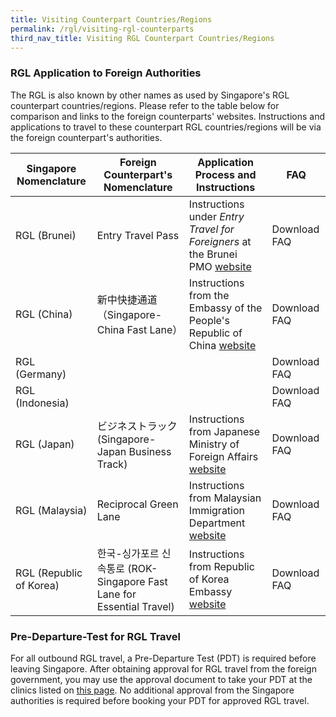 ```yaml
---
title: Visiting Counterpart Countries/Regions
permalink: /rgl/visiting-rgl-counterparts
third_nav_title: Visiting RGL Counterpart Countries/Regions
---
```


### RGL Application to Foreign Authorities

The RGL is also known by other names as used by Singapore's RGL counterpart countries/regions. Please refer to the table below for comparison and links to the foreign counterparts' websites. Instructions and applications to travel to these counterpart RGL countries/regions will be via the foreign counterpart's authorities.

| Singapore Nomenclature |  Foreign Counterpart's Nomenclature  | Application Process and Instructions | FAQ |
|------------------------|----------------------------|-------------------------------|------------|
|RGL (Brunei)  |  Entry Travel Pass  | Instructions under *Entry Travel for Foreigners* at the Brunei PMO [website](http://www.pmo.gov.bn/travelportal/Home.aspx) | Download FAQ |
|RGL (China)   | 新中快捷通道（Singapore-China Fast Lane）   |Instructions from the Embassy of the People's Republic of China [website](http://www.chinaembassay.org.sg/eng/Isfw/fhqz/)| Download FAQ |
|RGL (Germany) |     |    | Download FAQ |
|RGL (Indonesia) |     |    | Download FAQ |
|RGL (Japan) |    ビジネストラック (Singapore-Japan Business Track)  |  Instructions from Japanese Ministry of Foreign Affairs [website](https://www.mofa.go.jp/ca/cp/page22e_000925.html) | Download FAQ |
|RGL (Malaysia)   |   Reciprocal Green Lane   |   Instructions from Malaysian Immigration Department [website](https://www.imi.gov.my/portal2017/index.php/ms/sumber-dan-arkib/pengumuman/1833-malaysia-singapore-border-crossing-arrangement.html) | Download FAQ |
|RGL (Republic of Korea)  | 한국-싱가포르 신속통로 (ROK-Singapore Fast Lane for Essential Travel) |  Instructions from Republic of Korea Embassy [website](http://overseas.mofa.go.kr/sg-en/brd/m_2435/view.do?seq=761275)   | Download FAQ |


### Pre-Departure-Test for RGL Travel

For all outbound RGL travel, a Pre-Departure Test (PDT) is required before leaving Singapore. After obtaining approval for RGL travel from the foreign government, you may use the approval document to take your PDT at the clinics listed on [this page](/pre-departure-test). No additional approval from the Singapore authorities is required before booking your PDT for approved RGL travel.
